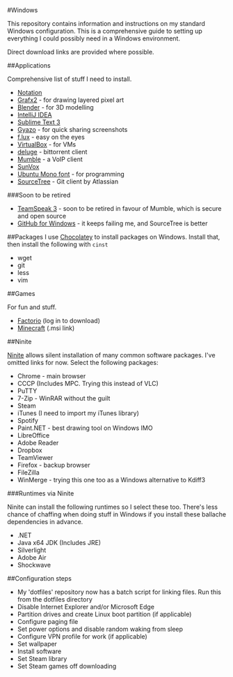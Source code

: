 #Windows

This repository contains information and instructions on my standard Windows configuration. This is a comprehensive guide to setting up everything I could possibly need in a Windows environment.

Direct download links are provided where possible.

##Applications

Comprehensive list of stuff I need to install.

- [Notation](http://getnotation.com/)
- [Grafx2](https://code.google.com/p/grafx2/downloads/list?can=2&q=label%3AOpSys-Windows+label%3ARelease-2.4) - for drawing layered pixel art
- [Blender](https://www.blender.org/download/) - for 3D modelling
- [IntelliJ IDEA](https://www.jetbrains.com/idea/download/)
- [Sublime Text 3](http://www.sublimetext.com/3)
- [Gyazo](https://gyazo.com/download?dl=now) - for quick sharing screenshots
- [f.lux](https://justgetflux.com/dlwin.html) - easy on the eyes
- [VirtualBox](https://www.virtualbox.org/wiki/Downloads) - for VMs
- [deluge](http://download.deluge-torrent.org/windows/?C=M;O=D) - bittorrent client
- [Mumble](http://wiki.mumble.info/wiki/Main_Page#Download_Mumble) - a VoIP client
- [SunVox](http://www.warmplace.ru/soft/sunvox/)
- [Ubuntu Mono font](http://font.ubuntu.com/) - for programming
- [SourceTree](https://www.sourcetreeapp.com/download/) - Git client by Atlassian

###Soon to be retired
- [TeamSpeak 3](https://www.teamspeak.com/downloads) - soon to be retired in favour of Mumble, which is secure and open source
- [GitHub for Windows](https://desktop.github.com/) - it keeps failing me, and SourceTree is better

##Packages
I use [Chocolatey](https://chocolatey.org/) to install packages on Windows. Install that, then install the following with ```cinst```
- wget
- git
- less
- vim

##Games

For fun and stuff.

- [Factorio](https://www.factorio.com/login) (log in to download)
- [Minecraft](https://launcher.mojang.com/download/MinecraftInstaller.msi) (.msi link)

##Ninite

[Ninite](http://www.ninite.com) allows silent installation of many common software packages. I've omitted links for now. Select the following packages:

- Chrome - main browser
- CCCP (Includes MPC. Trying this instead of VLC)
- PuTTY
- 7-Zip - WinRAR without the guilt
- Steam
- iTunes (I need to import my iTunes library)
- Spotify
- Paint.NET - best drawing tool on Windows IMO
- LibreOffice
- Adobe Reader
- Dropbox
- TeamViewer
- Firefox - backup browser
- FileZilla
- WinMerge - trying this one too as a Windows alternative to Kdiff3

###Runtimes via Ninite

Ninite can install the following runtimes so I select these too. There's less chance of chaffing when doing stuff in Windows if you install these ballache dependencies in advance.

- .NET
- Java x64 JDK (Includes JRE)
- Silverlight
- Adobe Air
- Shockwave

##Configuration steps

- My 'dotfiles' repository now has a batch script for linking files. Run this from the dotfiles directory
- Disable Internet Explorer and/or Microsoft Edge
- Partition drives and create Linux boot partition (if applicable)
- Configure paging file
- Set power options and disable random waking from sleep
- Configure VPN profile for work (if applicable)
- Set wallpaper
- Install software
- Set Steam library
- Set Steam games off downloading
